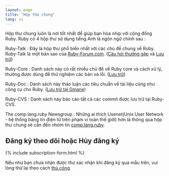```yaml
---
layout: page
title: "Hộp thư chung"
lang: vi
---
```


Hộp thư chung luôn là nơi tốt nhất để giúp bạn hòa nhịp với cộng đồng Ruby.
Ruby có 4 hộp thư sử dụng tiếng Anh là ngôn ngữ chính sau :

Ruby-Talk
: Đây là hộp thư phổ biến nhất với các chủ đề chung về Ruby.  Ruby-Talk là một
  bản sao của [Ruby-Forum.com][1]. ([Câu hỏi thường gặp][2] và [Lưu trữ][3])

Ruby-Core
: Danh sách này có rất nhiều chủ đề về Ruby core và cách xử lý,
  thường được dùng để thử nghiệm các bản vá lỗi. ([Lưu trữ][4])

Ruby-Doc
: Danh sách này thảo luận các tiêu chuẩn về tài liệu cũng như công cụ cho
  Ruby. ([Lưu trữ tại Gmane][5])

Ruby-CVS
: Danh sách này báo cáo tất cả các commit được lưu trữ tại Ruby-CVS.

The comp.lang.ruby Newsgroup
: Những ai thích Usenet(Unix User Network - hệ thống bảng tin điện tử trên
  phạm vi toàn thế giới) hơn là thông qua hộp thư chung sẽ cần đến nhóm tin
  [comp.lang.ruby](news:comp.lang.ruby).


## Đăng ký theo dõi hoặc Hủy đăng ký

{% include subscription-form.html %}

Nếu như bạn chưa nhận được thư xác nhận khi đăng ký qua mẫu trên,
vui lòng thử lại theo cách [thủ công](manual-instructions/).



[1]: http://ruby-forum.com
[2]: http://rubyhacker.com/clrFAQ.html
[3]: http://blade.nagaokaut.ac.jp/ruby/ruby-talk/index.shtml
[4]: http://blade.nagaokaut.ac.jp/ruby/ruby-core/index.shtml
[5]: http://dir.gmane.org/gmane.comp.lang.ruby.documentation
